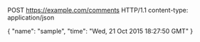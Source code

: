POST https://example.com/comments HTTP/1.1
content-type: application/json

{
"name": "sample",
"time": "Wed, 21 Oct 2015 18:27:50 GMT"
}
